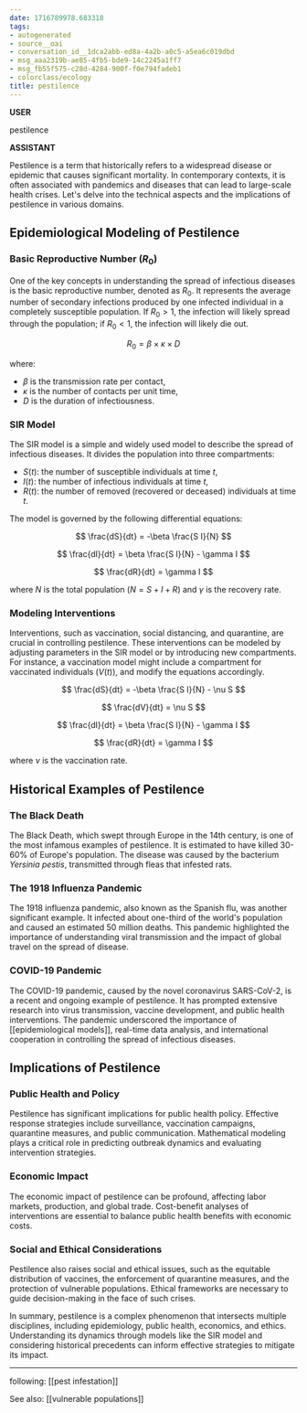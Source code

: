```yaml
---
date: 1716789978.683318
tags:
- autogenerated
- source__oai
- conversation_id__1dca2abb-ed8a-4a2b-a0c5-a5ea6c019dbd
- msg_aaa2319b-ae85-4fb5-bde9-14c2245a1ff7
- msg_fb55f575-c28d-4284-900f-f0e794fadeb1
- colorclass/ecology
title: pestilence
---
```


**USER**

pestilence


**ASSISTANT**

Pestilence is a term that historically refers to a widespread disease or epidemic that causes significant mortality. In contemporary contexts, it is often associated with pandemics and diseases that can lead to large-scale health crises. Let's delve into the technical aspects and the implications of pestilence in various domains.

## Epidemiological Modeling of Pestilence

### Basic Reproductive Number ($R_0$)

One of the key concepts in understanding the spread of infectious diseases is the basic reproductive number, denoted as $R_0$. It represents the average number of secondary infections produced by one infected individual in a completely susceptible population. If $R_0 > 1$, the infection will likely spread through the population; if $R_0 < 1$, the infection will likely die out.

$$
R_0 = \beta \times \kappa \times D
$$

where:
- $\beta$ is the transmission rate per contact,
- $\kappa$ is the number of contacts per unit time,
- $D$ is the duration of infectiousness.

### SIR Model

The SIR model is a simple and widely used model to describe the spread of infectious diseases. It divides the population into three compartments:
- $S(t)$: the number of susceptible individuals at time $t$,
- $I(t)$: the number of infectious individuals at time $t$,
- $R(t)$: the number of removed (recovered or deceased) individuals at time $t$.

The model is governed by the following differential equations:

$$
\frac{dS}{dt} = -\beta \frac{S I}{N}
$$

$$
\frac{dI}{dt} = \beta \frac{S I}{N} - \gamma I
$$

$$
\frac{dR}{dt} = \gamma I
$$

where $N$ is the total population ($N = S + I + R$) and $\gamma$ is the recovery rate.

### Modeling Interventions

Interventions, such as vaccination, social distancing, and quarantine, are crucial in controlling pestilence. These interventions can be modeled by adjusting parameters in the SIR model or by introducing new compartments. For instance, a vaccination model might include a compartment for vaccinated individuals ($V(t)$), and modify the equations accordingly.

$$
\frac{dS}{dt} = -\beta \frac{S I}{N} - \nu S
$$

$$
\frac{dV}{dt} = \nu S
$$

$$
\frac{dI}{dt} = \beta \frac{S I}{N} - \gamma I
$$

$$
\frac{dR}{dt} = \gamma I
$$

where $\nu$ is the vaccination rate.

## Historical Examples of Pestilence

### The Black Death

The Black Death, which swept through Europe in the 14th century, is one of the most infamous examples of pestilence. It is estimated to have killed 30-60% of Europe's population. The disease was caused by the bacterium *Yersinia pestis*, transmitted through fleas that infested rats.

### The 1918 Influenza Pandemic

The 1918 influenza pandemic, also known as the Spanish flu, was another significant example. It infected about one-third of the world's population and caused an estimated 50 million deaths. This pandemic highlighted the importance of understanding viral transmission and the impact of global travel on the spread of disease.

### COVID-19 Pandemic

The COVID-19 pandemic, caused by the novel coronavirus SARS-CoV-2, is a recent and ongoing example of pestilence. It has prompted extensive research into virus transmission, vaccine development, and public health interventions. The pandemic underscored the importance of [[epidemiological models]], real-time data analysis, and international cooperation in controlling the spread of infectious diseases.

## Implications of Pestilence

### Public Health and Policy

Pestilence has significant implications for public health policy. Effective response strategies include surveillance, vaccination campaigns, quarantine measures, and public communication. Mathematical modeling plays a critical role in predicting outbreak dynamics and evaluating intervention strategies.

### Economic Impact

The economic impact of pestilence can be profound, affecting labor markets, production, and global trade. Cost-benefit analyses of interventions are essential to balance public health benefits with economic costs.

### Social and Ethical Considerations

Pestilence also raises social and ethical issues, such as the equitable distribution of vaccines, the enforcement of quarantine measures, and the protection of vulnerable populations. Ethical frameworks are necessary to guide decision-making in the face of such crises.

In summary, pestilence is a complex phenomenon that intersects multiple disciplines, including epidemiology, public health, economics, and ethics. Understanding its dynamics through models like the SIR model and considering historical precedents can inform effective strategies to mitigate its impact.


---


following: [[pest infestation]]

See also: [[vulnerable populations]]